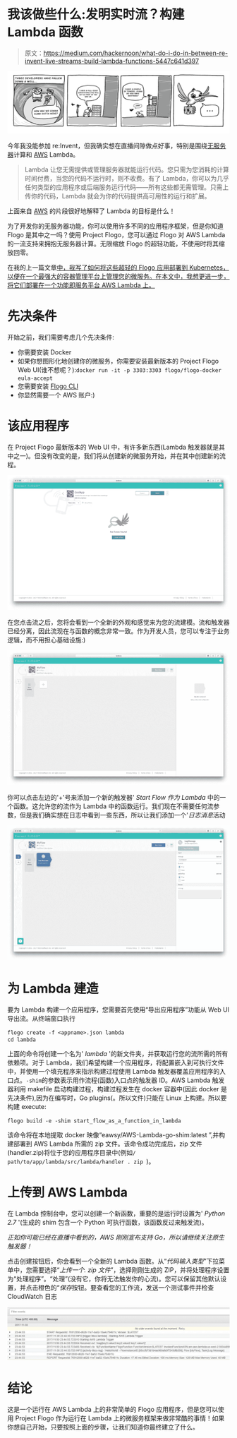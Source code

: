 # 我该做些什么:发明实时流？构建 Lambda 函数

> 原文：<https://medium.com/hackernoon/what-do-i-do-in-between-re-invent-live-streams-build-lambda-functions-5447c641d397>

![](img/40335b3b1cb4b76215beba9320bde326.png)

今年我没能参加 re:Invent，但我确实想在直播间隙做点好事，特别是围绕[无服务器](https://hackernoon.com/tagged/serverless)计算和 [AWS](https://hackernoon.com/tagged/aws) Lambda。

> Lambda 让您无需提供或管理服务器就能运行代码。您只需为您消耗的计算时间付费，当您的代码不运行时，则不收费。有了 Lambda，你可以为几乎任何类型的应用程序或后端服务运行代码——所有这些都无需管理。只需上传你的代码，Lambda 就会为你的代码提供高可用性的运行和扩展。

上面来自 [AWS](https://aws.amazon.com/lambda/) 的片段很好地解释了 Lambda 的目标是什么！

为了开发你的无服务器功能，你可以使用许多不同的应用程序框架，但是你知道 Flogo 是其中之一吗？使用 Project Flogo，您可以通过 Flogo 对 AWS Lambda 的一流支持来拥抱无服务器计算。无限缩放 Flogo 的超轻功能，不使用时将其缩放回零。

在我的上一篇文章[中，我写了如何将这些超轻的 Flogo 应用部署到 Kubernetes，以便在一个最强大的容器管理平台上管理您的微服务。在本文中，我想更进一步，将它们部署在一个功能即服务平台 AWS Lambda 上。](https://hackernoon.com/deploying-flogo-apps-to-kubernetes-43a74742e323)

# 先决条件

开始之前，我们需要考虑几个先决条件:

*   你需要安装 Docker
*   如果你想图形化地创建你的微服务，你需要安装最新版本的 Project Flogo Web UI(谁不想呢？):`docker run -it -p 3303:3303 flogo/flogo-docker eula-accept`
*   您需要安装 [Flogo CLI](https://github.com/TIBCOSoftware/flogo-cli#installation)
*   你显然需要一个 AWS 账户:)

# 该应用程序

在 Project Flogo 最新版本的 Web UI 中，有许多新东西(Lambda 触发器就是其中之一)。但没有改变的是，我们将从创建新的微服务开始，并在其中创建新的流程。

![](img/b819c3557c9d47ff6a1c00f796a80025.png)

在您点击流之后，您将会看到一个全新的外观和感觉来为您的流建模。流和触发器已经分离，因此流现在与函数的概念非常一致。作为开发人员，您可以专注于业务逻辑，而不用担心基础设施:)

![](img/1cd5a1245ac273125a8adb5fc9f54eae.png)

你可以点击左边的'+'号来添加一个新的触发器' *Start Flow 作为 Lambda* 中的一个函数。这允许您的流作为 Lambda 中的函数运行。我们现在不需要任何流参数，但是我们确实想在日志中看到一些东西，所以让我们添加一个'*日志消息*活动

![](img/04d3f1ec001d3f6da74b8f0c341be4b4.png)

# 为 Lambda 建造

要为 Lambda 构建一个应用程序，您需要首先使用“导出应用程序”功能从 Web UI 导出流。从终端窗口执行

```
flogo create -f <appname>.json lambda
cd lambda
```

上面的命令将创建一个名为' *lambda* '的新文件夹，并获取运行您的流所需的所有依赖项。对于 Lambda，我们希望构建一个应用程序，将配置嵌入到可执行文件中，并使用一个填充程序来指示构建过程使用 Lambda 触发器覆盖应用程序的入口点。`-shim`的参数表示用作流程(函数)入口点的触发器 ID。AWS Lambda 触发器利用 makefile 启动构建过程，构建过程发生在 docker 容器中(因此 docker 是先决条件),因为在编写时，Go plugins(。所以文件)只能在 Linux 上构建。所以要构建 execute:

```
flogo build -e -shim start_flow_as_a_function_in_lambda
```

该命令将在本地提取 docker 映像“eawsy/AWS-Lambda-go-shim:latest ”,并构建部署到 AWS Lambda 所需的 zip 文件。该命令成功完成后，zip 文件(handler.zip)将位于您的应用程序目录中(例如`/ path/to/app/lambda/src/lambda/handler . zip `)。

# 上传到 AWS Lambda

在 Lambda 控制台中，您可以创建一个新函数，重要的是运行时设置为' *Python 2.7* '(生成的 shim 包含一个 Python 可执行函数，该函数反过来触发流)。

*正如你可能已经在直播中看到的，AWS 刚刚宣布支持 Go，所以请继续关注原生触发器！*

点击创建按钮后，你会看到一个全新的 Lambda 函数。从“*代码输入类型*”下拉菜单中，您需要选择“*上传一个. zip 文件*”，选择刚刚生成的 ZIP，并将处理程序设置为“处理程序”。“处理”(没有它，你将无法触发你的心流)。您可以保留其他默认设置，并点击橙色的“*保存*按钮。要查看您的工作流，发送一个测试事件并检查 CloudWatch 日志

![](img/3ffe3644b04a7b450b6603c315fcc03b.png)

# 结论

这是一个运行在 AWS Lambda 上的非常简单的 Flogo 应用程序，但是您可以使用 Project Flogo 作为运行在 Lambda 上的微服务框架来做非常酷的事情！如果你想自己开始，只要按照上面的步骤，让我们知道你最终建立了什么。